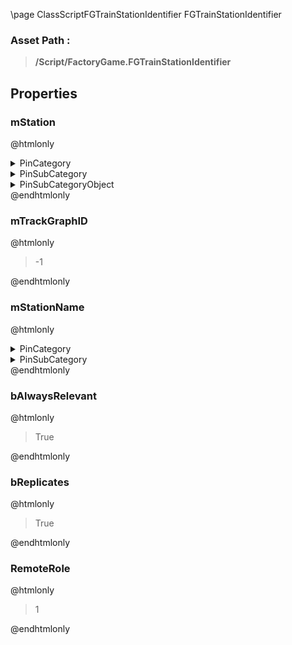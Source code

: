 \page ClassScriptFGTrainStationIdentifier FGTrainStationIdentifier
### Asset Path :
<b><blockquote>/Script/FactoryGame.FGTrainStationIdentifier</blockquote></b>
## Properties

### mStation
@htmlonly
<details>
 <summary>PinCategory</summary>
<blockquote>Object</blockquote>
</details>
<details>
 <summary>PinSubCategory</summary>
<blockquote>Object</blockquote>
</details>
<details>
 <summary>PinSubCategoryObject</summary>
<b><a href="_class_script_f_g_buildable_railroad_station.html"><blockquote>FGBuildableRailroadStation</blockquote></a></b>
</details>
@endhtmlonly

### mTrackGraphID
@htmlonly
<blockquote>-1</blockquote>
@endhtmlonly

### mStationName
@htmlonly
<details>
 <summary>PinCategory</summary>
<blockquote>text</blockquote>
</details>
<details>
 <summary>PinSubCategory</summary>
<blockquote>text</blockquote>
</details>
@endhtmlonly

### bAlwaysRelevant
@htmlonly
<blockquote>True</blockquote>
@endhtmlonly

### bReplicates
@htmlonly
<blockquote>True</blockquote>
@endhtmlonly

### RemoteRole
@htmlonly
<blockquote>1</blockquote>
@endhtmlonly

